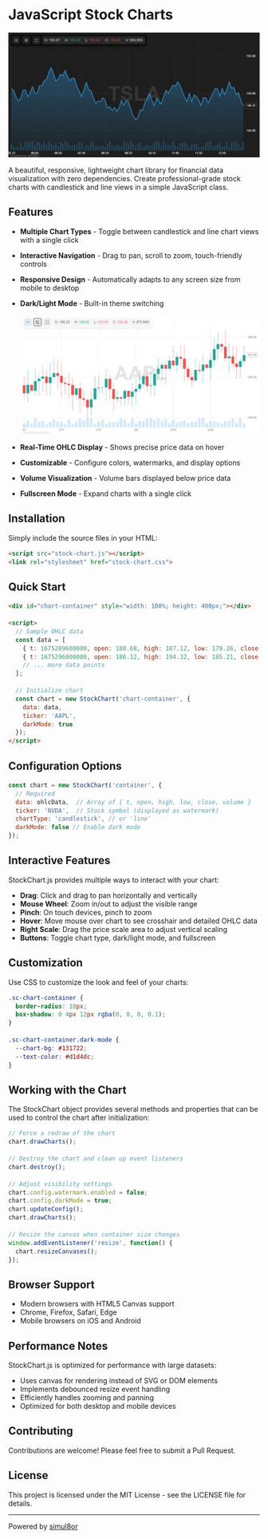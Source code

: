 # JavaScript Stock Charts

![JavaScript Stock Chart](javascript-stock-chart1.png)

A beautiful, responsive, lightweight chart library for financial data visualization with zero dependencies. Create professional-grade stock charts with candlestick and line views in a simple JavaScript class.

## Features

- **Multiple Chart Types** - Toggle between candlestick and line chart views with a single click
- **Interactive Navigation** - Drag to pan, scroll to zoom, touch-friendly controls
- **Responsive Design** - Automatically adapts to any screen size from mobile to desktop
- **Dark/Light Mode** - Built-in theme switching
  
  ![Chart Types and Dark Mode](javascript-stock-chart2.png)

- **Real-Time OHLC Display** - Shows precise price data on hover
- **Customizable** - Configure colors, watermarks, and display options
- **Volume Visualization** - Volume bars displayed below price data
- **Fullscreen Mode** - Expand charts with a single click

## Installation

Simply include the source files in your HTML:

```html
<script src="stock-chart.js"></script>
<link rel="stylesheet" href="stock-chart.css">
```

## Quick Start

```html
<div id="chart-container" style="width: 100%; height: 400px;"></div>

<script>
  // Sample OHLC data
  const data = [
    { t: 1675209600000, open: 180.68, high: 187.12, low: 179.26, close: 185.38, volume: 4235600 },
    { t: 1675296000000, open: 186.12, high: 194.32, low: 185.21, close: 188.74, volume: 5127800 },
    // ... more data points
  ];
  
  // Initialize chart
  const chart = new StockChart('chart-container', {
    data: data,
    ticker: 'AAPL',
    darkMode: true
  });
</script>
```

## Configuration Options

```javascript
const chart = new StockChart('container', {
  // Required
  data: ohlcData,  // Array of { t, open, high, low, close, volume }
  ticker: 'NVDA',  // Stock symbol (displayed as watermark)
  chartType: 'candlestick', // or 'line'
  darkMode: false // Enable dark mode
});
```

## Interactive Features

StockChart.js provides multiple ways to interact with your chart:

- **Drag**: Click and drag to pan horizontally and vertically
- **Mouse Wheel**: Zoom in/out to adjust the visible range
- **Pinch**: On touch devices, pinch to zoom
- **Hover**: Move mouse over chart to see crosshair and detailed OHLC data
- **Right Scale**: Drag the price scale area to adjust vertical scaling
- **Buttons**: Toggle chart type, dark/light mode, and fullscreen

## Customization

Use CSS to customize the look and feel of your charts:

```css
.sc-chart-container {
  border-radius: 10px;
  box-shadow: 0 4px 12px rgba(0, 0, 0, 0.1);
}

.sc-chart-container.dark-mode {
  --chart-bg: #131722;
  --text-color: #d1d4dc;
}
```

## Working with the Chart

The StockChart object provides several methods and properties that can be used to control the chart after initialization:

```javascript
// Force a redraw of the chart
chart.drawCharts();

// Destroy the chart and clean up event listeners
chart.destroy();

// Adjust visibility settings
chart.config.watermark.enabled = false;
chart.config.darkMode = true;
chart.updateConfig();
chart.drawCharts();

// Resize the canvas when container size changes
window.addEventListener('resize', function() {
  chart.resizeCanvases();
});
```

## Browser Support

- Modern browsers with HTML5 Canvas support
- Chrome, Firefox, Safari, Edge
- Mobile browsers on iOS and Android

## Performance Notes

StockChart.js is optimized for performance with large datasets:

- Uses canvas for rendering instead of SVG or DOM elements
- Implements debounced resize event handling
- Efficiently handles zooming and panning
- Optimized for both desktop and mobile devices

## Contributing

Contributions are welcome! Please feel free to submit a Pull Request.

## License

This project is licensed under the MIT License - see the LICENSE file for details.

---

Powered by [simul8or](https://simul8or.com)
